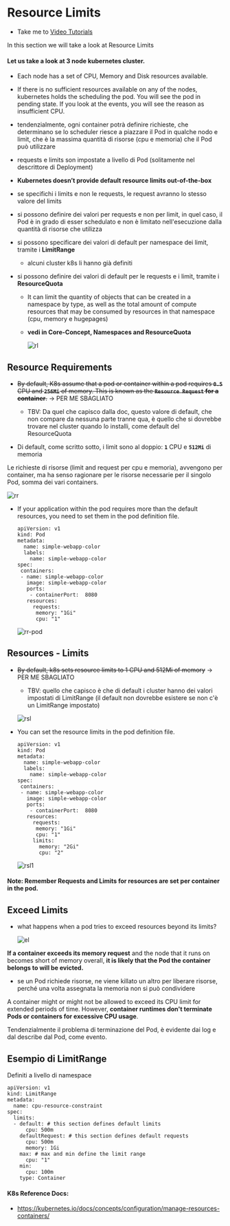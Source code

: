 # Resource Limits
  - Take me to [Video Tutorials](https://kodekloud.com/topic/resource-limits/)
  
In this section we will take a look at Resource Limits

#### Let us take a look at 3 node kubernetes cluster.
- Each node has a set of CPU, Memory and Disk resources available.
- If there is no sufficient resources available on any of the nodes, kubernetes holds the scheduling the pod. 
You will see the pod in pending state. If you look at the events, you will see the reason as insufficient CPU.

- tendenzialmente, ogni container potrà definire richieste, che determinano se lo scheduler riesce a piazzare il Pod
in qualche nodo e limit, che è la massima quantità di risorse (cpu e memoria) che il Pod può utilizzare


- requests e limits son impostate a livello di Pod (solitamente nel descrittore di Deployment)
- **Kubernetes doesn’t provide default resource limits out-of-the-box** 
- se specifichi i limits e non le requests, le request avranno lo stesso valore del limits
- si possono definire dei valori per requests e non per limit, in quel caso, il Pod è in grado di esser schedulato
e non è limitato nell'esecuzione dalla quantità di risorse che utilizza
- si possono specificare dei valori di default per namespace dei limit, tramite i **LimitRange**
  - alcuni cluster k8s li hanno già definiti
- si possono definire dei valori di default per le requests e i limit, tramite i **ResourceQuota**
  - It can limit the quantity of objects that can be created in a namespace by type, as well as the total amount of 
  compute resources that may be consumed by resources in that namespace (cpu, memory e hugepages)
  - **vedi in Core-Concept, Namespaces and ResourceQuota**
  
    ![rl](../../images/rl.PNG)
  
## Resource Requirements
- ~~By default, K8s assume that a pod or container within a pod requires **`0.5`** CPU and **`256Mi`** of memory. 
This is known as the **`Resource Request` for a container**.~~ -> PER ME SBAGLIATO
  - TBV: Da quel che capisco dalla doc, questo valore di default, che non compare da nessuna parte tranne qua, è 
  quello che si dovrebbe trovare nel cluster quando lo installi, come default del ResourceQuota

- Di default, come scritto sotto, i limit sono al doppio:  **`1`** CPU e **`512Mi`** di memoria

Le richieste di risorse (limit and request per cpu e memoria), avvengono per container, ma ha senso 
ragionare per le risorse necessarie per il singolo Pod, somma dei vari containers.
  
  ![rr](../../images/rr.PNG)
  
- If your application within the pod requires more than the default resources, you need to set them in the pod definition file.

  ```
  apiVersion: v1
  kind: Pod
  metadata:
    name: simple-webapp-color
    labels:
      name: simple-webapp-color
  spec:
   containers:
   - name: simple-webapp-color
     image: simple-webapp-color
     ports:
      - containerPort:  8080
     resources:
       requests:
        memory: "1Gi"
        cpu: "1"
  ```
  ![rr-pod](../../images/rr-pod.PNG) 
   
## Resources - Limits
- ~~By default, k8s sets resource limits to 1 CPU and 512Mi of memory~~ -> PER ME SBAGLIATO
  - TBV: quello che capisco è che di default i cluster hanno dei valori impostati di LimitRange (il default non
  dovrebbe esistere se non c'è un LimitRange impostato)
  
  ![rsl](../../images/rsl.PNG)
  
- You can set the resource limits in the pod definition file.
  
  ```
  apiVersion: v1
  kind: Pod
  metadata:
    name: simple-webapp-color
    labels:
      name: simple-webapp-color
  spec:
   containers:
   - name: simple-webapp-color
     image: simple-webapp-color
     ports:
      - containerPort:  8080
     resources:
       requests:
        memory: "1Gi"
        cpu: "1"
       limits:
         memory: "2Gi"
         cpu: "2"
  ```
  ![rsl1](../../images/rsl1.PNG)
  
#### Note: Remember Requests and Limits for resources are set per container in the pod.
  
## Exceed Limits
- what happens when a pod tries to exceed resources beyond its limits?

   ![el](../../images/el.PNG)

**If a container exceeds its memory request** and the node that it runs on becomes short of memory overall, **it is likely 
that the Pod the container belongs to will be evicted.**
 - se un Pod richiede risorse, ne viene killato un altro per liberare risorse, perché una volta assegnata la memoria
non si può condividere

A container might or might not be allowed to exceed its CPU limit for extended periods of time. However, **container 
runtimes don't terminate Pods or containers for excessive CPU usage**.

Tendenzialmente il problema di terminazione del Pod, è evidente dai log e dal describe dal Pod, come evento.
   
## Esempio di LimitRange

Definiti a livello di namespace

  ```
  apiVersion: v1
  kind: LimitRange
  metadata:
    name: cpu-resource-constraint
  spec:
    limits:
    - default: # this section defines default limits
        cpu: 500m
      defaultRequest: # this section defines default requests
        cpu: 500m
        memory: 1Gi
      max: # max and min define the limit range
        cpu: "1"
      min:
        cpu: 100m
      type: Container
  ```

#### K8s Reference Docs:
- https://kubernetes.io/docs/concepts/configuration/manage-resources-containers/
  
  
